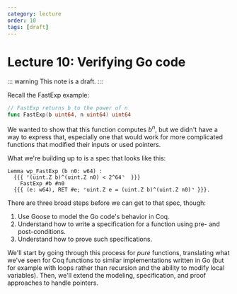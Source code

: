 ```yaml
---
category: lecture
order: 10
tags: [draft]
---
```


# Lecture 10: Verifying Go code

::: warning This note is a draft. :::

Recall the FastExp example:

```go
// FastExp returns b to the power of n
func FastExp(b uint64, n uint64) uint64
```

We wanted to show that this function computes $b^n$, but we didn't have a way to express that, especially one that would work for more complicated functions that modified their inputs or used pointers.

What we're building up to is a spec that looks like this:

```coq
Lemma wp_FastExp (b n0: w64) :
  {{{ ⌜(uint.Z b)^(uint.Z n0) < 2^64⌝  }}}
    FastExp #b #n0
  {{{ (e: w64), RET #e; ⌜uint.Z e = (uint.Z b)^(uint.Z n0)⌝ }}}.
```

There are three broad steps before we can get to that spec, though:

1. Use Goose to model the Go code's behavior in Coq.
2. Understand how to write a specification for a function using pre- and post-conditions.
3. Understand how to prove such specifications.

We'll start by going through this process for _pure_ functions, translating what we've seen for Coq functions to similar implementations written in Go (but for example with loops rather than recursion and the ability to modify local variables). Then, we'll extend the modeling, specification, and proof approaches to handle pointers.
